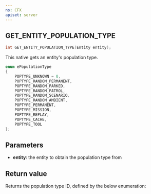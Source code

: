 ```yaml
---
ns: CFX
apiset: server
---
```

## GET_ENTITY_POPULATION_TYPE

```c
int GET_ENTITY_POPULATION_TYPE(Entity entity);
```

This native gets an entity's population type.

```cpp
enum ePopulationType
{
	POPTYPE_UNKNOWN = 0,
	POPTYPE_RANDOM_PERMANENT,
	POPTYPE_RANDOM_PARKED,
	POPTYPE_RANDOM_PATROL,
	POPTYPE_RANDOM_SCENARIO,
	POPTYPE_RANDOM_AMBIENT,
	POPTYPE_PERMANENT,
	POPTYPE_MISSION,
	POPTYPE_REPLAY,
	POPTYPE_CACHE,
	POPTYPE_TOOL
};
```

## Parameters
* **entity**: the entity to obtain the population type from

## Return value

Returns the population type ID, defined by the below enumeration:


